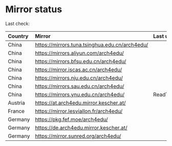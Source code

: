 <script src="./time.js"></script>
# Mirror status
Last check: <script type="text/javascript">localize(1680286893.9362354);</script>

|Country|Mirror|Last update|
|:------|:-----|:----------|
|China|https://mirrors.tuna.tsinghua.edu.cn/arch4edu/|<script type="text/javascript">localize(1680244455);</script>|
|China|https://mirrors.aliyun.com/arch4edu/|<script type="text/javascript">localize(1680201153);</script>|
|China|https://mirrors.bfsu.edu.cn/arch4edu/|<script type="text/javascript">localize(1680244455);</script>|
|China|https://mirror.iscas.ac.cn/arch4edu/|<script type="text/javascript">localize(1680244455);</script>|
|China|https://mirrors.nju.edu.cn/arch4edu/|<script type="text/javascript">localize(1680244455);</script>|
|China|https://mirrors.sau.edu.cn/arch4edu/|<script type="text/javascript">localize(1673850842);</script>|
|China|https://mirrors.ynu.edu.cn/arch4edu/|ReadTimeout|
|Austria|https://at.arch4edu.mirror.kescher.at/|<script type="text/javascript">localize(1680244455);</script>|
|France|https://mirror.lesviallon.fr/arch4edu/|<script type="text/javascript">localize(1680244455);</script>|
|Germany|https://pkg.fef.moe/arch4edu/|<script type="text/javascript">localize(1680244455);</script>|
|Germany|https://de.arch4edu.mirror.kescher.at/|<script type="text/javascript">localize(1680244455);</script>|
|Germany|https://mirror.sunred.org/arch4edu/|<script type="text/javascript">localize(1680244455);</script>|

<script src="./tablefilter/tablefilter.js"></script>
<script src="./table.js"></script>